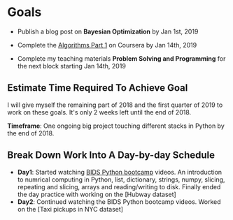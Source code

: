 # Goals
* Publish a blog post on **Bayesian Optimization** by Jan 1st, 2019

* Complete the [Algorithms Part 1] on Coursera by Jan 14th, 2019

* Complete my teaching materials **Problem Solving and Programming** for the next block starting Jan 14th, 2019

## Estimate Time Required To Achieve Goal

I will give myself the remaining part of 2018 and the first quarter of 2019 to work on these goals. It's only 2 weeks left until the end of 2018. 

**Timeframe**: One ongoing big project touching different stacks in Python by the end of 2018.

## Break Down Work Into A Day-by-day Schedule

* **Day1**: Started watching [BIDS Python bootcamp] videos. An introduction to numrical computing in Python, list, dictionary, strings, numpy, slicing, repeating and slicing, arrays and reading/writing to disk. Finally ended the day practice with working on the [Hubway dataset]
* **Day2**: Continued watching the BIDS Python bootcamp videos. Worked on the [Taxi pickups in NYC dataset]


[Algorithms Part 1]: https://www.coursera.org/learn/algorithms-part1/home/welcome
[BIDS Python bootcamp]: https://bids.berkeley.edu/news/python-boot-camp-fall-2016-training-videos-available-online
[Pandas Plotting Documentation]:http://pandas.pydata.org/pandas-docs/version/0.18.1/visualization.html
